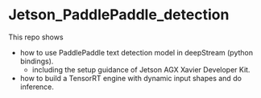 # Jetson_PaddlePaddle_detection
This repo shows

- how to use PaddlePaddle text detection model in deepStream (python bindings).
  - including the setup guidance of Jetson AGX Xavier Developer Kit.
- how to build a TensorRT engine with dynamic input shapes and do inference.
